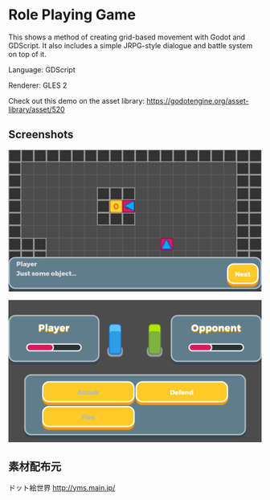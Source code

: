 # Role Playing Game

This shows a method of creating grid-based movement with Godot
and GDScript. It also includes a simple JRPG-style dialogue and
battle system on top of it.

Language: GDScript

Renderer: GLES 2

Check out this demo on the asset library: https://godotengine.org/asset-library/asset/520

## Screenshots

![Screenshot](screenshots/object.png)

![Screenshot](screenshots/battle.png)


## 素材配布元
ドット絵世界 http://yms.main.jp/
